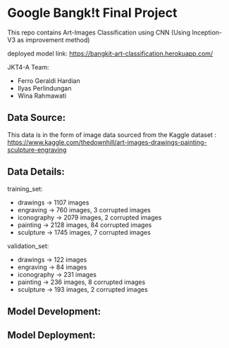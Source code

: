 # Google Bangk!t Final Project
This repo contains Art-Images Classification using CNN (Using Inception-V3 as improvement method)

deployed model link: https://bangkit-art-classification.herokuapp.com/

JKT4-A Team:
- Ferro Geraldi Hardian
- Ilyas Perlindungan
- Wina Rahmawati

## Data Source:

This data is in the form of image data sourced from the Kaggle dataset : https://www.kaggle.com/thedownhill/art-images-drawings-painting-sculpture-engraving

## Data Details:

  training_set:
  - drawings -> 1107 images
  - engraving -> 760 images, 3 corrupted images
  - iconography -> 2079 images, 2 corrupted images
  - painting -> 2128 images, 84 corrupted images
  - sculpture -> 1745 images, 7 corrupted images
    
  validation_set:
  - drawings -> 122 images
  - engraving -> 84 images
  - iconography -> 231 images
  - painting -> 236 images, 8 corrupted images
  - sculpture -> 193 images, 2 corrupted images

## Model Development:



## Model Deployment:




